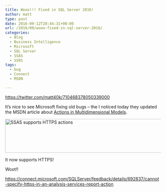 ```yaml
---
title: Wooo!!! Fixed in SQL Server 2016!
author: matt
type: post
date: 2016-09-12T20:44:31+00:00
url: /2016/09/wooo-fixed-in-sql-server-2016/
categories:
  - Blog
  - Business Intelligence
  - Microsoft
  - SQL Server
  - SSAS
  - SSRS
tags:
  - bug
  - Connect
  - MSDN

---
```

https://twitter.com/matt40k/710468378050339000

It&#8217;s nice to see Microsoft fixing old bugs &#8211; the I noticed today they updated the MSDN article about <a href="https://msdn.microsoft.com/en-gb/library/ms175345.aspx" target="_blank" rel="nofollow">Actions in Multidimensional Models</a>.

<a href="//matt40k.uk/img/2016/09/https-support.png" target="_blank" rel="nofollow"><img class="alignnone size-full wp-image-855" src="//matt40k.uk/img/2016/09/https-support.png" alt="SSAS supports HTTPS actions" width="589" height="109" srcset="//matt40k.uk/img/2016/09/https-support.png 589w, //matt40k.uk/img/2016/09/https-support-300x56.png 300w" sizes="(max-width: 589px) 100vw, 589px" /></a>

It now supports HTTPS!

Woot!!

<a href="https://connect.microsoft.com/SQLServer/feedback/details/692837/cannot-specify-https-in-an-analysis-services-report-action" target="_blank" rel="nofollow">https://connect.microsoft.com/SQLServer/feedback/details/692837/cannot-specify-https-in-an-analysis-services-report-action</a>

&nbsp;

&nbsp;

&nbsp;
